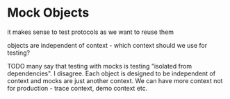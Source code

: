 # Mock Objects

it makes sense to test protocols as we want to reuse them

objects are independent of context - which context should we use for testing?

TODO many say that testing with mocks is testing "isolated from dependencies". I disagree. Each object is designed to be independent of context and mocks are just another context. We can have more context not for production - trace context, demo context etc.